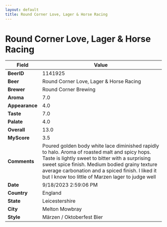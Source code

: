 ```yaml
---
layout: default
title: Round Corner Love, Lager & Horse Racing
---
```


# Round Corner Love, Lager & Horse Racing

| Field         | Value     |
|---------------|-----------|
| **BeerID** | 1141925 |
| **Beer** | Round Corner Love, Lager & Horse Racing |
| **Brewer** | Round Corner Brewing |
| **Aroma** | 7.0 |
| **Appearance** | 4.0 |
| **Taste** | 7.0 |
| **Palate** | 4.0 |
| **Overall** | 13.0 |
| **MyScore** | 3.5 |
| **Comments** | Poured golden body white lace diminished rapidly to halo. Aroma of roasted malt and spicy hops. Taste is lightly sweet to bitter with a surprising sweet spice finish. Medium bodied grainy texture average carbonation and a spiced finish. I liked it but I know too little of Marzen lager to judge well  |
| **Date** | 9/18/2023 2:59:06 PM |
| **Country** | England |
| **State** | Leicestershire |
| **City** | Melton Mowbray |
| **Style** | Märzen / Oktoberfest Bier |
